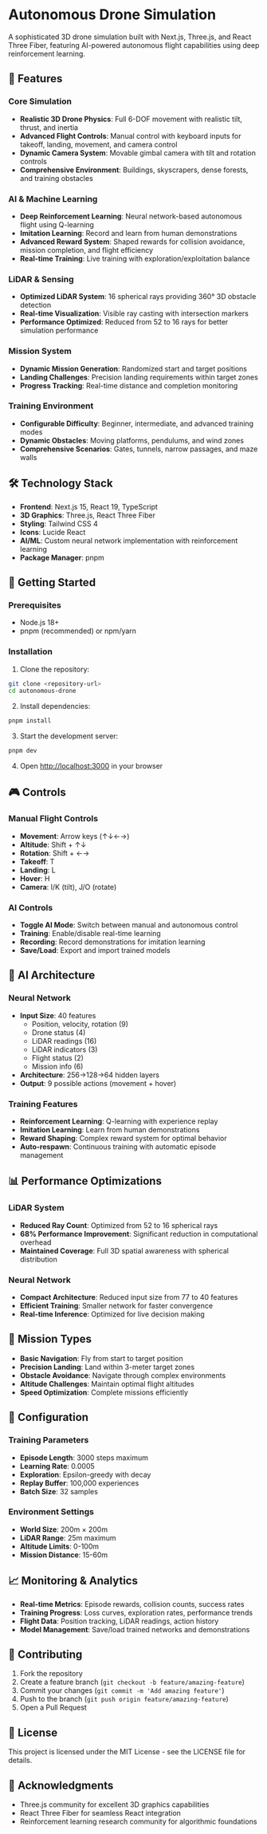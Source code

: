 # Autonomous Drone Simulation

A sophisticated 3D drone simulation built with Next.js, Three.js, and React Three Fiber, featuring AI-powered autonomous flight capabilities using deep reinforcement learning.

## 🚁 Features

### Core Simulation
- **Realistic 3D Drone Physics**: Full 6-DOF movement with realistic tilt, thrust, and inertia
- **Advanced Flight Controls**: Manual control with keyboard inputs for takeoff, landing, movement, and camera control
- **Dynamic Camera System**: Movable gimbal camera with tilt and rotation controls
- **Comprehensive Environment**: Buildings, skyscrapers, dense forests, and training obstacles

### AI & Machine Learning
- **Deep Reinforcement Learning**: Neural network-based autonomous flight using Q-learning
- **Imitation Learning**: Record and learn from human demonstrations
- **Advanced Reward System**: Shaped rewards for collision avoidance, mission completion, and flight efficiency
- **Real-time Training**: Live training with exploration/exploitation balance

### LiDAR & Sensing
- **Optimized LiDAR System**: 16 spherical rays providing 360° 3D obstacle detection
- **Real-time Visualization**: Visible ray casting with intersection markers
- **Performance Optimized**: Reduced from 52 to 16 rays for better simulation performance

### Mission System
- **Dynamic Mission Generation**: Randomized start and target positions
- **Landing Challenges**: Precision landing requirements within target zones
- **Progress Tracking**: Real-time distance and completion monitoring

### Training Environment
- **Configurable Difficulty**: Beginner, intermediate, and advanced training modes
- **Dynamic Obstacles**: Moving platforms, pendulums, and wind zones
- **Comprehensive Scenarios**: Gates, tunnels, narrow passages, and maze walls

## 🛠 Technology Stack

- **Frontend**: Next.js 15, React 19, TypeScript
- **3D Graphics**: Three.js, React Three Fiber
- **Styling**: Tailwind CSS 4
- **Icons**: Lucide React
- **AI/ML**: Custom neural network implementation with reinforcement learning
- **Package Manager**: pnpm

## 🚀 Getting Started

### Prerequisites
- Node.js 18+
- pnpm (recommended) or npm/yarn

### Installation

1. Clone the repository:
```bash
git clone <repository-url>
cd autonomous-drone
```

2. Install dependencies:
```bash
pnpm install
```

3. Start the development server:
```bash
pnpm dev
```

4. Open [http://localhost:3000](http://localhost:3000) in your browser

## 🎮 Controls

### Manual Flight Controls
- **Movement**: Arrow keys (↑↓←→)
- **Altitude**: Shift + ↑↓
- **Rotation**: Shift + ←→
- **Takeoff**: T
- **Landing**: L
- **Hover**: H
- **Camera**: I/K (tilt), J/O (rotate)

### AI Controls
- **Toggle AI Mode**: Switch between manual and autonomous control
- **Training**: Enable/disable real-time learning
- **Recording**: Record demonstrations for imitation learning
- **Save/Load**: Export and import trained models

## 🧠 AI Architecture

### Neural Network
- **Input Size**: 40 features
  - Position, velocity, rotation (9)
  - Drone status (4)
  - LiDAR readings (16)
  - LiDAR indicators (3)
  - Flight status (2)
  - Mission info (6)
- **Architecture**: 256→128→64 hidden layers
- **Output**: 9 possible actions (movement + hover)

### Training Features
- **Reinforcement Learning**: Q-learning with experience replay
- **Imitation Learning**: Learn from human demonstrations
- **Reward Shaping**: Complex reward system for optimal behavior
- **Auto-respawn**: Continuous training with automatic episode management

## 📊 Performance Optimizations

### LiDAR System
- **Reduced Ray Count**: Optimized from 52 to 16 spherical rays
- **68% Performance Improvement**: Significant reduction in computational overhead
- **Maintained Coverage**: Full 3D spatial awareness with spherical distribution

### Neural Network
- **Compact Architecture**: Reduced input size from 77 to 40 features
- **Efficient Training**: Smaller network for faster convergence
- **Real-time Inference**: Optimized for live decision making

## 🎯 Mission Types

- **Basic Navigation**: Fly from start to target position
- **Precision Landing**: Land within 3-meter target zones
- **Obstacle Avoidance**: Navigate through complex environments
- **Altitude Challenges**: Maintain optimal flight altitudes
- **Speed Optimization**: Complete missions efficiently

## 🔧 Configuration

### Training Parameters
- **Episode Length**: 3000 steps maximum
- **Learning Rate**: 0.0005
- **Exploration**: Epsilon-greedy with decay
- **Replay Buffer**: 100,000 experiences
- **Batch Size**: 32 samples

### Environment Settings
- **World Size**: 200m × 200m
- **LiDAR Range**: 25m maximum
- **Altitude Limits**: 0-100m
- **Mission Distance**: 15-60m

## 📈 Monitoring & Analytics

- **Real-time Metrics**: Episode rewards, collision counts, success rates
- **Training Progress**: Loss curves, exploration rates, performance trends
- **Flight Data**: Position tracking, LiDAR readings, action history
- **Model Management**: Save/load trained networks and demonstrations

## 🤝 Contributing

1. Fork the repository
2. Create a feature branch (`git checkout -b feature/amazing-feature`)
3. Commit your changes (`git commit -m 'Add amazing feature'`)
4. Push to the branch (`git push origin feature/amazing-feature`)
5. Open a Pull Request

## 📝 License

This project is licensed under the MIT License - see the LICENSE file for details.

## 🙏 Acknowledgments

- Three.js community for excellent 3D graphics capabilities
- React Three Fiber for seamless React integration
- Reinforcement learning research community for algorithmic foundations
